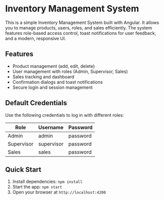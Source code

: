 # Inventory Management System

This is a simple Inventory Management System built with Angular. It allows you to manage products, users, roles, and sales efficiently. The system features role-based access control, toast notifications for user feedback, and a modern, responsive UI.

## Features
- Product management (add, edit, delete)
- User management with roles (Admin, Supervisor, Sales)
- Sales tracking and dashboard
- Confirmation dialogs and toast notifications
- Secure login and session management

## Default Credentials
Use the following credentials to log in with different roles:

| Role        | Username     | Password   |
|-------------|-------------|------------|
| Admin       | admin       | password   |
| Supervisor  | supervisor  | password   |
| Sales       | sales       | password   |


## Quick Start
1. Install dependencies: `npm install`
2. Start the app: `npm start`
3. Open your browser at `http://localhost:4200`

